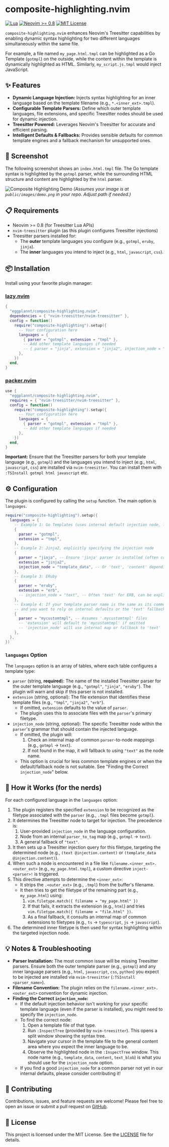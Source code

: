 # composite-highlighting.nvim

[![Lua](https://img.shields.io/badge/Lua-blue.svg?style=for-the-badge&logo=lua)](http://www.lua.org)
[![Neovim >= 0.8](https://img.shields.io/badge/Neovim-%3E%3D%200.8-blueviolet.svg?style=for-the-badge&logo=neovim)](https://neovim.io/)
[![MIT License](https://img.shields.io/badge/License-MIT-yellow.svg?style=for-the-badge)](https://opensource.org/licenses/MIT)

`composite-highlighting.nvim` enhances Neovim's Treesitter capabilities by enabling dynamic syntax highlighting for two different languages simultaneously within the same file.

For example, a file named `my_page.html.tmpl` can be highlighted as a Go Template (`gotmpl`) on the outside, while the content within the template is dynamically highlighted as HTML. Similarly, `my_script.js.tmpl` would inject JavaScript.

## ✨ Features

- **Dynamic Language Injection:** Injects syntax highlighting for an inner language based on the template filename (e.g., `*.<inner_ext>.tmpl`).
- **Configurable Template Parsers:** Define which outer template languages, file extensions, and specific Treesitter nodes should be used for dynamic injection.
- **Treesitter Powered:** Leverages Neovim's Treesitter for accurate and efficient parsing.
- **Intelligent Defaults & Fallbacks:** Provides sensible defaults for common template engines and a fallback mechanism for unsupported ones.

## 📸 Screenshot

The following screenshot shows an `index.html.tmpl` file. The Go template syntax is highlighted by the `gotmpl` parser, while the surrounding HTML structure and content are highlighted by the `html` parser.

![Composite Highlighting Demo](public/images/demo.png)
_(Assumes your image is at `public/images/demo.png` in your repo. Adjust path if needed.)_

## 📋 Requirements

- Neovim >= 0.8 (for Treesitter Lua APIs)
- `nvim-treesitter` plugin (as this plugin configures Treesitter injections)
- Treesitter parsers installed for:
  - The **outer** template languages you configure (e.g., `gotmpl`, `eruby`, `jinja`).
  - The **inner** languages you intend to inject (e.g., `html`, `javascript`, `css`).

## 📦 Installation

Install using your favorite plugin manager:

### [lazy.nvim](https://github.com/folke/lazy.nvim)

```lua
{
  "eggplannt/composite-highlighting.nvim",
  dependencies = { "nvim-treesitter/nvim-treesitter" },
  config = function()
    require("composite-highlighting").setup({
      -- Your configuration here
      languages = {
        { parser = "gotmpl", extension = "tmpl" },
        -- Add other template languages if needed
        -- { parser = "jinja", extension = "jinja2", injection_node = "template_data" },
      },
    })
  end,
}
```

### [packer.nvim](https://github.com/wbthomason/packer.nvim)

```lua
use {
  "eggplannt/composite-highlighting.nvim",
  requires = { "nvim-treesitter/nvim-treesitter" },
  config = function()
    require("composite-highlighting").setup({
      -- Your configuration here
      languages = {
        { parser = "gotmpl", extension = "tmpl" },
        -- Add other template languages if needed
      },
    })
  end,
}
```

**Important:** Ensure that the Treesitter parsers for both your template language (e.g., `gotmpl`) and the languages you intend to inject (e.g., `html`, `javascript`, `css`) are installed via `nvim-treesitter`. You can install them with `:TSInstall gotmpl html javascript` etc.

## ⚙️ Configuration

The plugin is configured by calling the `setup` function. The main option is `languages`.

```lua
require("composite-highlighting").setup({
  languages = {
    -- Example 1: Go Templates (uses internal default injection node, likely 'text')
    {
      parser = "gotmpl",
      extension = "tmpl",
    },
    -- Example 2: Jinja2, explicitly specifying the injection node
    {
      parser = "jinja", -- Ensure 'jinja' parser is installed (often covers .jinja2, .j2)
      extension = "jinja2",
      injection_node = "template_data", -- Or 'text', 'content' depending on your Jinja parser
    },
    -- Example 3: ERuby
    {
      parser = "eruby",
      extension = "erb",
      -- injection_node = "text", -- Often 'text' for ERB, can be explicit
    },
    -- Example 4: If your template parser name is the same as its common extension
    -- and you want to rely on internal defaults or the 'text' fallback for the injection node.
    {
      parser = "mycustomtmpl", -- Assumes '.mycustomtmpl' files
      -- 'extension' will default to 'mycustomtmpl' if omitted
      -- 'injection_node' will use internal map or fallback to 'text'
    },
  },
})
```

### `languages` Option

The `languages` option is an array of tables, where each table configures a template type:

- `parser` (string, **required**): The name of the installed Treesitter parser for the outer template language (e.g., `"gotmpl"`, `"jinja"`, `"eruby"`). The plugin will warn and skip if this parser is not installed.
- `extension` (string, optional): The file extension that identifies these template files (e.g., `"tmpl"`, `"jinja2"`, `"erb"`).
  - If omitted, `extension` defaults to the value of `parser`.
  - The plugin uses this to associate files with the `parser`'s primary filetype.
- `injection_node` (string, optional): The specific Treesitter node within the `parser`'s grammar that should contain the injected language.
  - If omitted, the plugin will:
    1.  Check an internal map of common `parser`-to-node mappings (e.g., `gotmpl` -> `text`).
    2.  If not found in the map, it will fallback to using `"text"` as the node name.
  - This option is crucial for less common template engines or when the default/fallback node is not suitable. See "Finding the Correct `injection_node`" below.

## 🚀 How it Works (for the nerds)

For each configured language in the `languages` option:

1.  The plugin registers the specified `extension` to be recognized as the filetype associated with the `parser` (e.g., `.tmpl` files become `gotmpl`).
2.  It determines the Treesitter node to target for injection. The precedence is:
    1.  User-provided `injection_node` in the language configuration.
    2.  Node from an internal `parser_to_tag` map (e.g., `gotmpl` -> `text`).
    3.  A general fallback of `"text"`.
3.  It then sets up a Treesitter injection query for this filetype, targeting the determined node (e.g., `(text @injection.content)` or `(template_data @injection.content)`).
4.  When such a node is encountered in a file like `filename.<inner_ext>.<outer_ext>` (e.g., `my_page.html.tmpl`), a custom directive `inject-<parser>!` is triggered.
5.  This directive attempts to determine the `<inner_ext>`:
    - It strips the `.<outer_ext>` (e.g., `.tmpl`) from the buffer's filename.
    - It then tries to get the filetype of the remaining part (e.g., `my_page.html`) using:
      1.  `vim.filetype.match({ filename = "my_page.html" })`
      2.  If that fails, it extracts the extension (e.g., `html`) and tries `vim.filetype.match({ filename = "file.html" })`.
      3.  As a final fallback, it consults an internal map of common extensions to filetypes (e.g., `ts` -> `typescript`, `js` -> `javascript`).
6.  The determined inner filetype is then used for syntax highlighting within the targeted injection node.

## 💡 Notes & Troubleshooting

- **Parser Installation:** The most common issue will be missing Treesitter parsers. Ensure both the outer template parser (e.g., `gotmpl`) and any inner language parsers (e.g., `html`, `javascript`, `css`, `python`) you expect to be injected are installed via `nvim-treesitter` (`:TSInstall <parser_name>`).
- **Filename Convention:** The plugin relies on the `filename.<inner_ext>.<outer_ext>` convention for dynamic injection.
- **Finding the Correct `injection_node`:**
  - If the default injection behavior isn't working for your specific template language (even if the parser is installed), you might need to specify the `injection_node`.
  - To find the correct node:
    1. Open a template file of that type.
    2. Run `:InspectTree` (provided by `nvim-treesitter`). This opens a split window showing the syntax tree.
    3. Navigate your cursor in the template file to the general content area where you expect the inner language to be.
    4. Observe the highlighted node in the `:InspectTree` window. This node name (e.g., `template_data`, `content`, `text_blob`) is what you should use for the `injection_node` option.
  - If you find a good `injection_node` for a common parser not yet in our internal defaults, please consider contributing it!

## 🤝 Contributing

Contributions, issues, and feature requests are welcome! Please feel free to open an issue or submit a pull request on [GitHub](https://github.com/eggplannt/composite-highlighting.nvim).

## 📜 License

This project is licensed under the MIT License. See the [LICENSE](LICENSE) file for details.
